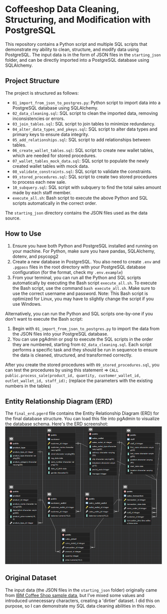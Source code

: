 # Coffeeshop Data Cleaning, Structuring, and Modification with PostgreSQL

This repository contains a Python script and multiple SQL scripts that demonstrate my ability to clean, structure, and modify data using PostgreSQL. The input data is in the form of JSON files in the `starting_json` folder, and can be directly imported into a PostgreSQL database using SQLAlchemy.


## Project Structure

The project is structured as follows:

- `01_import_from_json_to_postgres.py`: Python script to import data into a PostgreSQL database using SQLAlchemy.
- `02_data_cleaning.sql`: SQL script to clean the imported data, removing inconsistencies or errors.
- `03_join_tables.sql`: SQL script to join tables to minimize redundancy.
- `04_alter_data_types_and_pkeys.sql`: SQL script to alter data types and primary keys to ensure data integrity.
- `05_add_relationships.sql`: SQL script to add relationships between tables.
- `06_create_wallet_tables.sql`: SQL script to create new wallet tables, which are needed for stored procedures.
- `07_wallet_tables_mock_data.sql`: SQL script to populate the newly created wallet tables with mock data.
- `08_validate_constraints.sql`: SQL script to validate the constraints.
- `09_stored_procedures.sql`: SQL script to create two stored procedures to process each new sale.
- `10_subquery.sql`: SQL script with subquery to find the total sales amount made by each staff member.
- `execute_all.sh`: Bash script to execute the above Python and SQL scripts automatically in the correct order.

The `starting_json` directory contains the JSON files used as the data source.

## How to Use

1. Ensure you have both Python and PostgreSQL installed and running on your machine. For Python, make sure you have pandas, SQLAlchemy, dotenv, and psycopg2
2. Create a new database in PostgreSQL. You also need to create `.env` and `.pgpass` files in the root directory with your PostgreSQL database configuration (for the format, check my `.env.example`)
3. From your terminal, you can run all the Python and SQL scripts automatically by executing the Bash script `execute_all.sh`. To execute the Bash script, use the command `bash execute_all.sh`. Make sure to use the correct username and password. Note: This Bash script is optimized for Linux, you may have to slightly change the script if you use Windows.

Alternatively, you can run the Python and SQL scripts one-by-one if you don't want to execute the Bash script:
1. Begin with `01_import_from_json_to_postgres.py` to import the data from the JSON files into your PostgreSQL database.
2. You can use pgAdmin or psql to execute the SQL scripts in the order they are numbered, starting from `02_data_cleaning.sql`. Each script performs a specific task and they should be run in sequence to ensure the data is cleaned, structured, and transformed correctly.

After you create the stored procedures with `09_stored_procedures.sql`, you can test the procedures by using this statement => ```CALL public.process_sale(product_id, quantity, customer_wallet_id, outlet_wallet_id, staff_id);``` (replace the parameters with the existing numbers in the tables)

## Entity Relationship Diagram (ERD)

The `final_erd.pgerd` file contains the Entity Relationship Diagram (ERD) for the final database structure. You can load this file into pgAdmin to visualize the database schema. Here's the ERD screenshot:
![ERD Screenshot](erd_screenshot.png)

## Original Dataset

The input data (the JSON files in the `starting_json` folder) originally came from [IBM Coffee Shop sample data](https://community.ibm.com/community/user/businessanalytics/blogs/steven-macko/2019/07/12/beanie-coffee-1113), but I've mixed some values and introduced unnecessary characters, creating a 'dirtier' dataset. I did this on purpose, so I can demonstrate my SQL data cleaning abilities in this repo.
